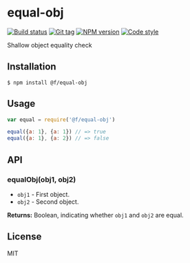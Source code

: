 
# equal-obj

[![Build status][travis-image]][travis-url]
[![Git tag][git-image]][git-url]
[![NPM version][npm-image]][npm-url]
[![Code style][standard-image]][standard-url]

Shallow object equality check

## Installation

    $ npm install @f/equal-obj

## Usage

```js
var equal = require('@f/equal-obj')

equal({a: 1}, {a: 1}) // => true
equal({a: 1}, {a: 2}) // => false

```

## API

### equalObj(obj1, obj2)

- `obj1` - First object.
- `obj2` - Second object.

**Returns:** Boolean, indicating whether `obj1` and `obj2` are equal.

## License

MIT

[travis-image]: https://img.shields.io/travis/micro-js/equal-obj.svg?style=flat-square
[travis-url]: https://travis-ci.org/micro-js/equal-obj
[git-image]: https://img.shields.io/github/tag/micro-js/equal-obj.svg
[git-url]: https://github.com/micro-js/equal-obj
[standard-image]: https://img.shields.io/badge/code%20style-standard-brightgreen.svg?style=flat
[standard-url]: https://github.com/feross/standard
[npm-image]: https://img.shields.io/npm/v/@f/equal-obj.svg?style=flat-square
[npm-url]: https://npmjs.org/package/@f/equal-obj
